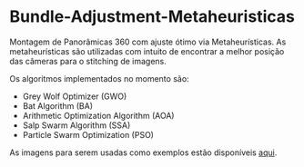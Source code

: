 # Bundle-Adjustment-Metaheuristicas
Montagem de Panorâmicas 360 com ajuste ótimo via Metaheurísticas. As metaheurísticas são utilizadas com intuito de encontrar a melhor posição das câmeras para o stitching de imagens.

Os algoritmos implementados no momento são:
* Grey Wolf Optimizer (GWO)
* Bat Algorithm (BA)
* Arithmetic Optimization Algorithm (AOA)
* Salp Swarm Algorithm (SSA)
* Particle Swarm Optimization (PSO)

As imagens para serem usadas como exemplos estão disponíveis [aqui](https://github.com/mariajuliagrin/Bundle-Adjustment-Metaheuristicas/releases/tag/0.2).


